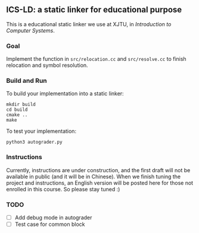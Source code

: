 ## ICS-LD: a static linker for educational purpose

This is a educational static linker we use at XJTU,
in *Introduction to Computer Systems*.

### Goal

Implement the function in `src/relocation.cc` and `src/resolve.cc` to
finish relocation and symbol resolution.

### Build and Run

To build your implementation into a static linker:

```
mkdir build
cd build
cmake ..
make
```

To test your implementation:

```
python3 autograder.py
```

### Instructions

Currently, instructions are under construction, and the first draft will not
be available in public (and it will be in Chinese).
When we finish tuning the project and instructions,
an English version will be posted here for those not enrolled in this course.
So please stay tuned :)

### TODO
- [ ] Add debug mode in autograder
- [ ] Test case for common block